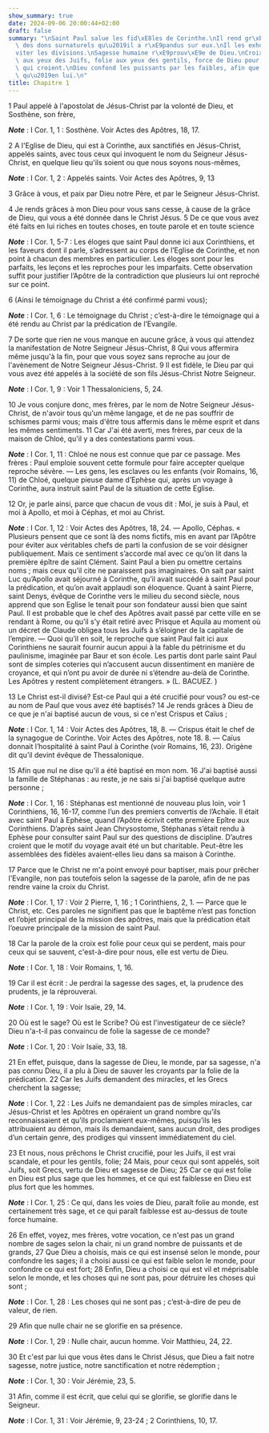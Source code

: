 ```yaml
---
show_summary: true
date: 2024-09-06 20:00:44+02:00
draft: false
summary: "\nSaint Paul salue les fid\xE8les de Corinthe.\nIl rend gr\xE2ces \xE0 Dieu\
  \ des dons surnaturels qu\u2019il a r\xE9pandus sur eux.\nIl les exhorte \xE0 \xE9\
  viter les divisions.\nSagesse humaine r\xE9prouv\xE9e de Dieu.\nCroix, scandale\
  \ aux yeux des Juifs, folie aux yeux des gentils, force de Dieu pour sauver ceux\
  \ qui croient.\nDieu confond les puissants par les faibles, afin que nul ne se glorifie\
  \ qu\u2019en lui.\n"
title: Chapitre 1
---
```





1 Paul appelé à l'apostolat de Jésus-Christ par la volonté de Dieu, et Sosthène, son frère,

***Note*** :  I Cor. 1, 1 : Sosthène. Voir Actes des Apôtres, 18, 17.

2 A l'Eglise de Dieu, qui est à Corinthe, aux sanctifiés en Jésus-Christ, appelés saints, avec tous ceux qui invoquent le nom du Seigneur Jésus-Christ, en quelque lieu qu'ils soient ou que nous soyons nous-mêmes,

***Note*** :  I Cor. 1, 2 : Appelés saints. Voir Actes des Apôtres, 9, 13

3 Grâce à vous, et paix par Dieu notre Père, et par le Seigneur Jésus-Christ.


4 Je rends grâces à mon Dieu pour vous sans cesse, à cause de la grâce de Dieu, qui vous a été donnée dans le Christ Jésus. 5 De ce que vous avez été faits en lui riches en toutes choses, en toute parole et en toute science

***Note*** :  I Cor. 1, 5-7 : Les éloges que saint Paul donne ici aux Corinthiens, et les faveurs dont il parle, s’adressent au corps de l’Eglise de Corinthe, et non point à chacun des membres en particulier. Les éloges sont pour les parfaits, les leçons et les reproches pour les imparfaits. Cette observation suffit pour justifier l’Apôtre de la contradiction que plusieurs lui ont reproché sur ce point.

6 (Ainsi le témoignage du Christ a été confirmé parmi vous);

***Note*** :  I Cor. 1, 6 : Le témoignage du Christ ; c’est-à-dire le témoignage qui a été rendu au Christ par la prédication de l’Evangile.

7 De sorte que rien ne vous manque en aucune grâce, à vous qui attendez la manifestation de Notre Seigneur Jésus-Christ, 8 Qui vous affermira même jusqu'à la fin, pour que vous soyez sans reproche au jour de l'avènement de Notre Seigneur Jésus-Christ. 9 Il est fidèle, le Dieu par qui vous avez été appelés à la société de son fils Jésus-Christ Notre Seigneur.

***Note*** :  I Cor. 1, 9 : Voir 1 Thessaloniciens, 5, 24.


10 Je vous conjure donc, mes frères, par le nom de Notre Seigneur Jésus-Christ, de n'avoir tous qu'un même langage, et de ne pas souffrir de schismes parmi vous; mais d'être tous affermis dans le même esprit et dans les mêmes sentiments. 11 Car J'ai été averti, mes frères, par ceux de la maison de Chloé, qu'il y a des contestations parmi vous.

***Note*** :  I Cor. 1, 11 : Chloé ne nous est connue que par ce passage. Mes frères : Paul emploie souvent cette formule pour faire accepter quelque reproche sévère. ― Les gens, les esclaves ou les enfants (voir Romains, 16, 11) de Chloé, quelque pieuse dame d’Ephèse qui, après un voyage à Corinthe, aura instruit saint Paul de la situation de cette Eglise.

12 Or, je parle ainsi, parce que chacun de vous dit : Moi, je suis à Paul, et moi à Apollo, et moi à Céphas, et moi au Christ.

***Note*** :  I Cor. 1, 12 : Voir Actes des Apôtres, 18, 24. ― Apollo, Céphas. « Plusieurs pensent que ce sont là des noms fictifs, mis en avant par l’Apôtre pour éviter aux véritables chefs de parti la confusion de se voir désigner publiquement. Mais ce sentiment s’accorde mal avec ce qu’on lit dans la première épître de saint Clément. Saint Paul a bien pu omettre certains noms ; mais ceux qu’il cite ne paraissent pas imaginaires. On sait par saint Luc qu’Apollo avait séjourné à Corinthe, qu’il avait succédé à saint Paul pour la prédication, et qu’on avait applaudi son éloquence. Quant à saint Pierre, saint Denys, évêque de Corinthe vers le milieu du second siècle, nous apprend que son Eglise le tenait pour son fondateur aussi bien que saint Paul. Il est probable que le chef des Apôtres avait passé par cette ville en se rendant à Rome, ou qu’il s’y était retiré avec Prisque et Aquila au moment où un décret de Claude obligea tous les Juifs à s’éloigner de la capitale de l’empire. ― Quoi qu’il en soit, le reproche que
saint Paul fait ici aux Corinthiens ne saurait fournir aucun appui à la fable du pétrinisme et du paulinisme, imaginée par Baur et son école. Les partis dont parle saint Paul sont de simples coteries qui n’accusent aucun dissentiment en manière de croyance, et qui n’ont pu avoir de durée ni s’étendre au-delà de Corinthe. Les Apôtres y restent complètement étrangers. » (L. BACUEZ. )

13 Le Christ est-il divisé? Est-ce Paul qui a été crucifié pour vous? ou est-ce au nom de Paul que vous avez été baptisés? 14 Je rends grâces à Dieu de ce que je n'ai baptisé aucun de vous, si ce n'est Crispus et Caïus ;

***Note*** :  I Cor. 1, 14 : Voir Actes des Apôtres, 18, 8. ― Crispus était le chef de la synagogue de Corinthe. Voir Actes des Apôtres, note 18. 8. ― Caïus donnait l’hospitalité à saint Paul à Corinthe (voir Romains, 16, 23). Origène dit qu’il devint évêque de Thessalonique.

15 Afin que nul ne dise qu'il a été baptisé en mon nom. 16 J'ai baptisé aussi la famille de Stéphanas : au reste, je ne sais si j'ai baptisé quelque autre personne ;

***Note*** :  I Cor. 1, 16 : Stéphanas est mentionné de nouveau plus loin, voir 1 Corinthiens, 16, 16-17, comme l’un des premiers convertis de l’Achaïe. Il était avec saint Paul à Ephèse, quand l’Apôtre écrivit cette première Epître aux Corinthiens. D’après saint Jean Chrysostome, Stéphanas s’était rendu à Ephèse pour consulter saint Paul sur des questions de discipline. D’autres croient que le motif du voyage avait été un but charitable. Peut-être les assemblées des fidèles avaient-elles lieu dans sa maison à Corinthe.


17 Parce que le Christ ne m'a point envoyé pour baptiser, mais pour prêcher l'Evangile, non pas toutefois selon la sagesse de la parole, afin de ne pas rendre vaine la croix du Christ.

***Note*** :  I Cor. 1, 17 : Voir 2 Pierre, 1, 16 ; 1 Corinthiens, 2, 1. ― Parce que le Christ, etc. Ces paroles ne signifient pas que le baptême n’est pas fonction et l’objet principal de la mission des apôtres, mais que la prédication était l’oeuvre principale de la mission de saint Paul.

18 Car la parole de la croix est folie pour ceux qui se perdent, mais pour ceux qui se sauvent, c'est-à-dire pour nous, elle est vertu de Dieu.

***Note*** :  I Cor. 1, 18 : Voir Romains, 1, 16.

19 Car il est écrit : Je perdrai la sagesse des sages, et, la prudence des prudents, je la réprouverai.

***Note*** :  I Cor. 1, 19 : Voir Isaïe, 29, 14.

20 Où est le sage? Où est le Scribe? Où est l'investigateur de ce siècle? Dieu n'a-t-il pas convaincu de folie la sagesse de ce monde?

***Note*** :  I Cor. 1, 20 : Voir Isaïe, 33, 18.

21 En effet, puisque, dans la sagesse de Dieu, le monde, par sa sagesse, n'a pas connu Dieu, il a plu à Dieu de sauver les croyants par la folie de la prédication. 22 Car les Juifs demandent des miracles, et les Grecs cherchent la sagesse;

***Note*** :  I Cor. 1, 22 : Les Juifs ne demandaient pas de simples miracles, car Jésus-Christ et les Apôtres en opéraient un grand nombre qu’ils reconnaissaient et qu’ils proclamaient eux-mêmes, puisqu’ils les attribuaient au démon, mais ils demandaient, sans aucun droit, des prodiges d’un certain genre, des prodiges qui vinssent immédiatement du ciel.

23 Et nous, nous prêchons le Christ crucifié, pour les Juifs, il est vrai scandale, et pour les gentils, folie; 24 Mais, pour ceux qui sont appelés, soit Juifs, soit Grecs, vertu de Dieu et sagesse de Dieu; 25 Car ce qui est folie en Dieu est plus sage que les hommes, et ce qui est faiblesse en Dieu est plus fort que les hommes.

***Note*** :  I Cor. 1, 25 : Ce qui, dans les voies de Dieu, paraît folie au monde, est certainement très sage, et ce qui paraît faiblesse est au-dessus de toute force humaine.


26 En effet, voyez, mes frères, votre vocation, ce n'est pas un grand nombre de sages selon la chair, ni un grand nombre de puissants et de grands, 27 Que Dieu a choisis, mais ce qui est insensé selon le monde, pour confondre les sages; il a choisi aussi ce qui est faible selon le monde, pour confondre ce qui est fort; 28 Enfin, Dieu a choisi ce qui est vil et méprisable selon le monde, et les choses qui ne sont pas, pour détruire les choses qui sont ;

***Note*** :  I Cor. 1, 28 : Les choses qui ne sont pas ; c’est-à-dire de peu de valeur, de rien.

29 Afin que nulle chair ne se glorifie en sa présence.

***Note*** :  I Cor. 1, 29 : Nulle chair, aucun homme. Voir Matthieu, 24, 22.

30 Et c'est par lui que vous êtes dans le Christ Jésus, que Dieu a fait notre sagesse, notre justice, notre sanctification et notre rédemption ;

***Note*** :  I Cor. 1, 30 : Voir Jérémie, 23, 5.

31 Afin, comme il est écrit, que celui qui se glorifie, se glorifie dans le Seigneur.

***Note*** :  I Cor. 1, 31 : Voir Jérémie, 9, 23-24 ; 2 Corinthiens, 10, 17.

